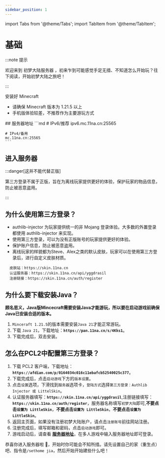 ```yaml
---
sidebar_position: 1
---
```


import Tabs from '@theme/Tabs';
import TabItem from '@theme/TabItem';

# 基础

:::note 提示

欢迎来到 初梦大陆服务器 ，初来乍到可能感觉手足无措、不知道怎么开始玩？往下阅读，开始初梦大陆之旅吧！

:::

安装好 Minecraft

- 请确保 Minecraft 版本为 1.21.5 以上
- 手机版体验较差，不推荐作为主要游玩方式

<span id="server" />
## 服务器地址

<Tabs>
  <TabItem  value="Java" label="Java" default>
    ```md
    # IPv6/推荐
    ipv6.mc.11na.cn:25565

    # IPv4/备用
    mc.11na.cn:25565
    ```

  </TabItem>
</Tabs>

## 进入服务器

:::danger[这并不能代替正版]

第三方登录不属于正版，旨在为离线玩家提供更好的体验，保护玩家的物品信息，防止被恶意盗用。

:::

## 为什么使用第三方登录？
- authlib-injector 为玩家提供统一的非 Mojang 登录体验。大多数的外置登录都使用 authlib-injector 来实现。
- 使用第三方登录，可以为没有正版账号的玩家提供更好的体验。
- 保护账户信息，防止被恶意盗用。
- 离线玩家的样貌都为Steve、Alex之类的默认皮肤，玩家可以在使用第三方登录后，进行自定义皮肤材质。
```
  皮肤站：https://skin.11na.cn
  认证服务器：https://skin.11na.cn/api/yggdrasil
  注册链接：https://skin.11na.cn/auth/register
``` 

## 为什么要下载安装Java？
**顾名思义，Java版Mincecraft需要安装Java才能游玩，所以要在启动游戏前确保Java已安装合适的版本。**
1. `Minceraft 1.21.5`的版本需要安装`Java 21`才能正常游玩。
2. 下载 `Java 21`，下载地址：**`https://pan.11na.cn/s/4Kks1`**。
3. 下载完成后，双击安装。

##  怎么在PCL2中配置第三方登录？
1. 下载 PCL2 客户端，下载地址：**`https://afdian.com/p/0164034c016c11ebafcb52540025c377`**。
2. 下载完成后，点击`启动游戏`下方的`版本设置`。
3. 点击`设置`选项，下滑找到`服务器`选项卡，`登陆方式`选择`第三方登录：Authlib Injector 或 LittelSkin`。
4. 认证服务器填写：**`https://skin.11na.cn/api/yggdrasil`**,注册链接填写：**`https://skin.11na.cn/auth/register`**，服务器名称填写`初梦大陆`即可,**不要点击`设置为 LittleSkin`**，**不要点击`设置为 LittleSkin`**，**不要点击`设置为 LittleSkin`**。
5. 返回主页面，如果没有注册初梦大陆账户，请点击`注册账号`前往网站注册。
6. 注册完成后，填写邮箱和密码，点击`启动游戏`即可。
7. 游戏启动后，请查看 **[服务器地址](#server)**，在多人游戏中输入服务器地址即可登录。


恭喜你进入服务器啦 🎉，开始时你可能会不知所措。请先设置自己的家（重生点）吧、指令是`/sethome jia`，然后开始开始建些什么吧！


